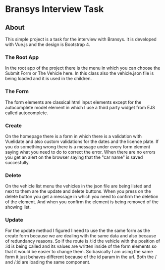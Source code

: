 # Bransys Interview Task

## About
This simple project is a task for the interview with Bransys. It is developed with Vue.js and the design is Bootstrap 4.

### The Root App
In the root app of the project there is the menu in which you can choose the Submit Form or The Vehicle here. In this class also the vehicle.json file is being loaded and it is used in the children. 

### The Form
The form elements are classical html input elements except for the autocomplete model element in which I use a third party widget from EJS called autocomplete. 

### Create
On the homepage there is a form in which there is a validation with Vuelidate and also custom validations for the dates and the licence plate. If you do something wrong there is a message under every form element saying what you need to do to correct the error. When there are no errors you get an alert on the browser saying that the "car name" is saved succesfully. 

### Delete
On the vehicle list menu the vehicles in the json file are being listed and next to them are the update and delete buttons. When you press on the delete button you get a message in which you need to confirm the deletion of the element. And when you confirm the element is being removed of the showing list. 

### Update
For the update method I figured I need to use the the same form as the create form because we are dealing with the same data and also because of redundancy reasons. So if the route is /:id the vehicle with the position of :id is being called and its values are written inside of the form elements so that it would be easier to change them. So basically I am using the same form it just behaves different because of the id param in the url. Both the / and /:id are loading the same component.
 
